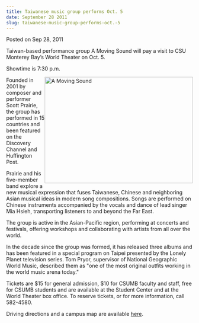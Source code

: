 ```yaml
---
title: Taiwanese music group performs Oct. 5
date: September 28 2011
slug: taiwanese-music-group-performs-oct.-5
---
```


 



<span class="date">Posted on Sep 28, 2011    </span>
<p>Taiwan-based performance group A Moving Sound will pay a visit
to CSU Monterey Bay&#x2019;s World Theater on Oct. 5.</p>
<p>Showtime is 7:30 p.m.</p>
<p><img alt="A Moving Sound" src="https://news.csumb.edu/sites/default/files/65/attachments/news/images/amovingsound_group_photo_1.jpg" style="float:right; width:400px; height:287px">Founded in 2001 by
composer and performer Scott Prairie, the group has performed in 15
countries and been featured on the Discovery Channel and Huffington
Post.</img></p>
<p>Prairie and his five-member band explore a new musical
expression that fuses Taiwanese, Chinese and neighboring Asian
musical ideas in modern song compositions. Songs are performed on
Chinese instruments accompanied by the vocals and dance of lead
singer Mia Hsieh, transporting listeners to and beyond the Far
East.</p>
<p>The group is active in the Asian-Pacific region, performing at
concerts and festivals, offering workshops and collaborating with
artists from all over the world.</p>
<p>In the decade since the group was formed, it has released three
albums and has been featured in a special program on Taipei
presented by the Lonely Planet television series. Tom Pryor,
supervisor of National Geographic World Music, described them as
&quot;one of the most original outfits working in the world music arena
today.&quot;</p>
<p>Tickets are $15 for general admission, $10 for CSUMB faculty and
staff, free for CSUMB students and are available at the Student
Center and at the World Theater box office. To reserve tickets, or
for more information, call 582-4580.</p>
<p>Driving directions and a campus map are available <a href="https://csumb.edu/map" rel="nofollow">here</a>.&#xA0;</p>





 
